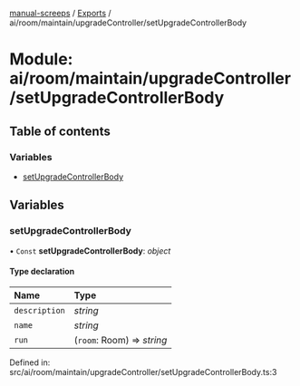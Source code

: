 [manual-screeps](../README.md) / [Exports](../modules.md) / ai/room/maintain/upgradeController/setUpgradeControllerBody

# Module: ai/room/maintain/upgradeController/setUpgradeControllerBody

## Table of contents

### Variables

- [setUpgradeControllerBody](ai_room_maintain_upgradecontroller_setupgradecontrollerbody.md#setupgradecontrollerbody)

## Variables

### setUpgradeControllerBody

• `Const` **setUpgradeControllerBody**: *object*

#### Type declaration

| Name | Type |
| :------ | :------ |
| `description` | *string* |
| `name` | *string* |
| `run` | (`room`: Room) => *string* |

Defined in: src/ai/room/maintain/upgradeController/setUpgradeControllerBody.ts:3
